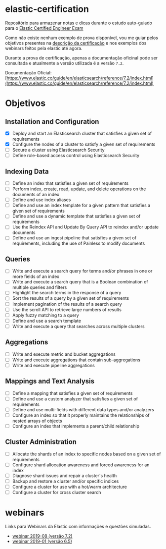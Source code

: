 # elastic-certification

Repositório para armazenar notas e dicas durante o estudo auto-guiado para o [Elastic Certified Engineer Exam](https://www.elastic.co/training/elastic-certified-engineer-exam)

Como não existe nenhum exemplo de prova disponível, vou me guiar pelos objetivos presentes na [descrição da certificação](https://www.elastic.co/training/elastic-certified-engineer-exam) e nos exemplos dos webinars feitos pela elastic até agora.

Durante a prova de certificação, apenas a documentação oficinal pode ser consultada e atualmente a versão utilizada é a versão `7.2`.

Documentação Oficial: [https://www.elastic.co/guide/en/elasticsearch/reference/7.2/index.html](https://www.elastic.co/guide/en/elasticsearch/reference/7.2/index.html)


# Objetivos

## Installation and Configuration

- [x] Deploy and start an Elasticsearch cluster that satisfies a given set of requirements
- [x] Configure the nodes of a cluster to satisfy a given set of requirements
- [ ] Secure a cluster using Elasticsearch Security
- [ ] Define role-based access control using Elasticsearch Security

## Indexing Data

- [ ] Define an index that satisfies a given set of requirements
- [ ] Perform index, create, read, update, and delete operations on the documents of an index
- [ ] Define and use index aliases
- [ ] Define and use an index template for a given pattern that satisfies a given set of requirements
- [ ] Define and use a dynamic template that satisfies a given set of requirements
- [ ] Use the Reindex API and Update By Query API to reindex and/or update documents
- [ ] Define and use an ingest pipeline that satisfies a given set of requirements, including the use of Painless to modify documents

## Queries

- [ ] Write and execute a search query for terms and/or phrases in one or more fields of an index
- [ ] Write and execute a search query that is a Boolean combination of multiple queries and filters
- [ ] Highlight the search terms in the response of a query
- [ ] Sort the results of a query by a given set of requirements
- [ ] Implement pagination of the results of a search query
- [ ] Use the scroll API to retrieve large numbers of results
- [ ] Apply fuzzy matching to a query
- [ ] Define and use a search template
- [ ] Write and execute a query that searches across multiple clusters

## Aggregations

- [ ] Write and execute metric and bucket aggregations
- [ ] Write and execute aggregations that contain sub-aggregations
- [ ] Write and execute pipeline aggregations

## Mappings and Text Analysis

- [ ] Define a mapping that satisfies a given set of requirements
- [ ] Define and use a custom analyzer that satisfies a given set of requirements
- [ ] Define and use multi-fields with different data types and/or analyzers
- [ ] Configure an index so that it properly maintains the relationships of nested arrays of objects
- [ ] Configure an index that implements a parent/child relationship

## Cluster Administration

- [ ] Allocate the shards of an index to specific nodes based on a given set of requirements
- [ ] Configure shard allocation awareness and forced awareness for an index
- [ ] Diagnose shard issues and repair a cluster's health
- [ ] Backup and restore a cluster and/or specific indices
- [ ] Configure a cluster for use with a hot/warm architecture
- [ ] Configure a cluster for cross cluster search

# webinars
Links para Webinars da Elastic com informações e questões simuladas.

- [webinar 2019-08 (versão 7.2)](https://youtu.be/hsaLZSKCkF0)
- [webinar 2019-01 (versão 6.5)](https://youtu.be/dzo_uR3IsbQ)
